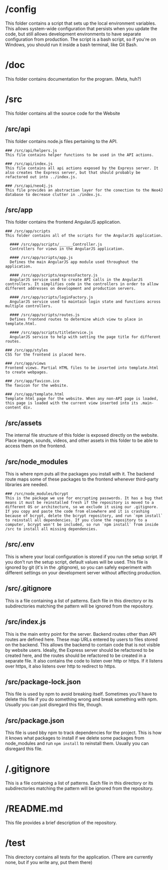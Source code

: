 # /config
 This folder contains a script that sets up the local environment variables. This allows system-wide configuration that persists when you update the code, but still allows development environments to have separate configuration from production. The script is a bash script, so if you're on Windows, you should run it inside a bash terminal, like Git Bash.

# /doc
This folder contains documentation for the program. (Meta, huh?)

# /src
This folder contains all the source code for the Website

  ## /src/api
  This folder contains node.js files pertaining to the API.

    ### /src/api/helpers.js
    This file contains helper functions to be used in the API actions.

    ### /src/api/index.js
    This file contains all api actions exposed by the Express server. It also creates the Express server, but that should probably be refactored out into ../index.js.

    ### /src/api/neo4j.js
    This file provides an abstraction layer for the conection to the Neo4J database to decrease clutter in ./index.js.

  ## /src/app
  This folder contains the frontend AngularJS application.

    ### /src/app/scripts
    This folder contains all of the scripts for the AngularJS application.

      #### /src/app/scripts/______Controller.js
      Controllers for views in the AngularJS application.

      #### /src/app/scripts/app.js
      Defines the main AngularJS app module used throughout the application.

      #### /src/app/scripts/expressFactory.js
      AngularJS service used to create API calls in the AngularJS controllers. It simplifies code in the controllers in order to allow different addresses on development and production servers.

      #### /src/app/scripts/loginFactory.js
      AngularJS service used to maintain login state and functions across multiple controllers.

      #### /src/app/scripts/routes.js
      Defines frontend routes to determine which view to place in template.html.

      #### /src/app/scripts/titleService.js
      AngularJS service to help with setting the page title for different routes.

    ### /src/app/styles
    CSS for the frontend is placed here.

    ### /src/app/views
    Frontend views. Partial HTML files to be inserted into template.html to create webpages.

    ### /src/app/favicon.ico
    The favicon for the website.

    ### /src/app/template.html
    Template html page for the website. When any non-API page is loaded, this page is loaded with the current view inserted into its .main-content div.

  ## /src/assets
  The internal file structure of this folder is exposed directly on the website. Place images, sounds, videos, and other assets in this folder to be able to access them on the frontend.

  ## /src/node_modules
  This is where npm puts all the packages you install with it. The backend route maps some of these packages to the frontend whenever third-party libraries are needed.

    ### /src/node_modules/bcrypt
    This is the package we use for encrypting passwords. It has a bug that means it must be reinstalled fresh if the repository is moved to a different OS or architecture, so we exclude it using our .gitignore. If you copy and paste the code from elsewhere and it is crashing because of bcrypt, delete the bcrypt repository, and run `npm install` to reinstall all dependencies. If you clone the repository to a computer, bcrypt won't be included, so run `npm install` from inside /src to install all missing dependencies.

  ## /src/.env
  This is where your local configuration is stored if you run the setup script. If you don't run the setup script, default values will be used. This file is ignored by git (it's in the .gitignore), so you can safely experiment with different settings on your development server without affecting production.

  ## /src/.gitignore
  This is a file containing a list of patterns. Each file in this directory or its subdirectories matching the pattern will be ignored from the repository.

  ## /src/index.js
  This is the main entry point for the server. Backend routes other than API routes are defined here. These map URLs entered by users to files stored on the backend. This allows the backend to contain code that is not visible by website users. Ideally, the Express server should be refactored to be created here, and the routes should be refactored to be created in a separate file. It also contains the code to listen over http or https. If it listens over https, it also listens over http to redirect to https.

  ## /src/package-lock.json
  This file is used by npm to avoid breaking itself. Sometimes you'll have to delete this file if you do something wrong and break something with npm. Usually you can just disregard this file, though.

  ## /src/package.json
  This file is used bby npm to track dependencies for the project. This is how it knows what packages to install if we delete some packages from node_modules and run `npm install` to reinstall them.  Usually you can disregard this file.

# /.gitignore
This is a file containing a list of patterns. Each file in this directory or its subdirectories matching the pattern will be ignored from the repository.

# /README.md
This file provides a brief description of the repository.

# /test
This directory contains all tests for the application. (There are currently none, but if you write any, put them there)
